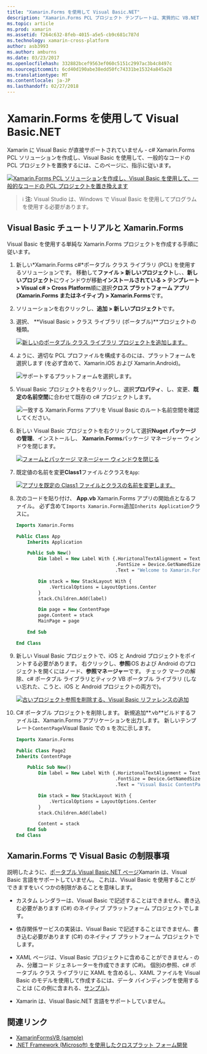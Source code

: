 ```yaml
---
title: "Xamarin.Forms を使用して Visual Basic.NET"
description: "Xamarin.Forms PCL プロジェクト テンプレートは、実質的に VB.NET を使ったクロスプラット フォーム モバイル アプリをビルドすることができます、メイン アセンブリの Visual Basic を使用して変更できます。"
ms.topic: article
ms.prod: xamarin
ms.assetid: f264c632-8feb-4015-a5e5-cb9c681c787d
ms.technology: xamarin-cross-platform
author: asb3993
ms.author: amburns
ms.date: 03/23/2017
ms.openlocfilehash: 332882bcef9563ef060c5151c2997ac3b4c8497c
ms.sourcegitcommit: 6cd40d190abe38edd50fc74331be15324a845a28
ms.translationtype: MT
ms.contentlocale: ja-JP
ms.lasthandoff: 02/27/2018
---
```

# <a name="xamarinforms-using-visual-basicnet"></a>Xamarin.Forms を使用して Visual Basic.NET

Xamarin に Visual Basic が直接サポートされていません - c# Xamarin.Forms PCL ソリューションを作成し、Visual Basic を使用して、一般的なコードの PCL プロジェクトを置換するには、このページに、指示に従います。

[ ![](xamarin-forms-images/hero-sml.png "Xamarin.Forms PCL ソリューションを作成し、Visual Basic を使用して、一般的なコードの PCL プロジェクトを置き換えます")](xamarin-forms-images/hero.png)

> ℹ️ **注:** Visual Studio は、Windows で Visual Basic を使用してプログラムを使用する必要があります。

## <a name="xamarinforms-with-visual-basic-walkthrough"></a>Visual Basic チュートリアルと Xamarin.Forms

Visual Basic を使用する単純な Xamarin.Forms プロジェクトを作成する手順に従います。

1. 新しい*Xamarin.Forms c#*ポータブル クラス ライブラリ (PCL) を使用するソリューションです。
移動して**ファイル > 新しいプロジェクト**し、、**新しいプロジェクト**にウィンドウが移動**インストールされている > テンプレート > Visual c# > Cross Platform**順に選択**クロス プラットフォーム アプリ (Xamarin.Forms またはネイティブ) > Xamarin.Forms**です。

2. ソリューションを右クリックし、**追加 > 新しいプロジェクト**です。

3. 選択、 **Visual Basic > クラス ライブラリ (ポータブル)**プロジェクトの種類。

   [ ![](xamarin-forms-images/add-vb-2-sml.png "新しいのポータブル クラス ライブラリ プロジェクトを追加します。")](xamarin-forms-images/add-vb-2.png)

4. ように、適切な PCL プロファイルを構成するのには、プラットフォームを選択します (を必ず含めて、Xamarin.iOS および Xamarin.Android)。

   ![](xamarin-forms-images/add-vb-3-sml.png "サポートするプラットフォームを選択します。")

5. Visual Basic プロジェクトを右クリックし、選択**プロパティ**、し、変更、**既定の名前空間**に合わせて既存の c# プロジェクトします。

   ![](xamarin-forms-images/add-vb-4s-sml.png "一致する Xamarin.Forms アプリを Visual Basic のルート名前空間を確認してください。")

6. 新しい Visual Basic プロジェクトを右クリックして選択**Nuget パッケージの管理**、インストールし、 **Xamarin.Forms**パッケージ マネージャー ウィンドウを閉じます。

   [ ![](xamarin-forms-images/add-vb-4-sml.png "フォームとパッケージ マネージャー ウィンドウを閉じる")](xamarin-forms-images/add-vb-4.png)

7. 既定値の名前を変更**Class1**ファイル*と*クラスを`App`:

   [ ![](xamarin-forms-images/add-vb-5-sml.png "アプリを既定の Class1 ファイルとクラスの名前を変更します。")](xamarin-forms-images/add-vb-5.png)

8. 次のコードを貼り付け、 **App.vb** Xamarin.Forms アプリの開始点となるファイル。 必ず含めて`Imports Xamarin.Forms`追加`Inherits Application`クラスに。

    ```vb 
    Imports Xamarin.Forms

    Public Class App
        Inherits Application

        Public Sub New()
            Dim label = New Label With {.HoriztonalTextAlignment = TextAlignment.Center,
                                        .FontSize = Device.GetNamedSize(NamedSize.Medium, GetType(Label)),
                                        .Text = "Welcome to Xamarin.Forms with Visual Basic.NET"}

            Dim stack = New StackLayout With {
                .VerticalOptions = LayoutOptions.Center
            }
            stack.Children.Add(label)

            Dim page = New ContentPage
            page.Content = stack
            MainPage = page

        End Sub

    End Class
    ```

9. 新しい Visual Basic プロジェクトで、iOS と Android プロジェクトをポイントする必要があります。
右クリックし、**参照**iOS および Android のプロジェクトを開くにはノード、**参照マネージャー**です。 チェック マークの解除、c# ポータブル ライブラリとティック VB ポータブル ライブラリ (しない忘れた、こうと、iOS と Android プロジェクトの両方で)。

   [ ![](xamarin-forms-images/add-vb-8-sml.png "古いプロジェクト参照を削除する、Visual Basic リファレンスの追加")](xamarin-forms-images/add-vb-8.png)

10. C# ポータブル プロジェクトを削除します。 新規追加**.vb**ビルドするファイルは、Xamarin.Forms アプリケーションを出力します。 新しいテンプレート`ContentPage`Visual Basic での s を次に示します。

    ```vb
    Imports Xamarin.Forms

    Public Class Page2
    Inherits ContentPage

        Public Sub New()
            Dim label = New Label With {.HoriztonalTextAlignment = TextAlignment.Center,
                                        .FontSize = Device.GetNamedSize(NamedSize.Medium, GetType(Label)),
                                        .Text = "Visual Basic ContentPage"}

            Dim stack = New StackLayout With {
                .VerticalOptions = LayoutOptions.Center
            }
            stack.Children.Add(label)

            Content = stack
        End Sub
    End Class
    ```

## <a name="limitations-of-visual-basic-in-xamarinforms"></a>Xamarin.Forms で Visual Basic の制限事項

説明したように、[ポータブル Visual Basic.NET ページ](/guides/cross-platform/application_fundamentals/pcl/portable_visual_basic_net/)Xamarin は、Visual Basic 言語をサポートしていません。 これは、Visual Basic を使用することができますをいくつかの制限があることを意味します。

 - カスタム レンダラーは、Visual Basic で記述することはできません、書き込む必要があります (C#) のネイティブ プラットフォーム プロジェクトでします。

 - 依存関係サービスの実装は、Visual Basic で記述することはできません、書き込む必要があります (C#) のネイティブ プラットフォーム プロジェクトでします。

 - XAML ページは、Visual Basic プロジェクトに含めることができません - のみ、分離コード ジェネレーターを作成できます (C#)。 個別の参照、c# ポータブル クラス ライブラリに XAML を含めるし、XAML ファイルを Visual Basic のモデルを使用して作成するには、データ バインディングを使用することは (この例に含まれる、[サンプル](https://github.com/xamarin/mobile-samples/tree/master/VisualBasic/XamarinFormsVB/XamlPages))。

 - Xamarin は、Visual Basic.NET 言語をサポートしていません。

## <a name="related-links"></a>関連リンク

- [XamarinFormsVB (sample)](https://github.com/xamarin/mobile-samples/tree/master/VisualBasic/XamarinFormsVB)
- [.NET Framework (Microsoft) を使用したクロスプラット フォーム開発](http://msdn.microsoft.com/en-us/library/gg597391(v=vs.110).aspx)
